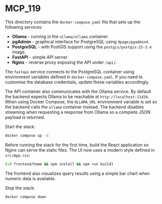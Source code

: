 # MCP_119

This directory contains the `docker-compose.yaml` file that sets up the following services:

- **Ollama** - running in the `ollama/ollama` container.
- **pgAdmin** - graphical interface for PostgreSQL using `dpage/pgadmin4`.
- **PostgreSQL** - with PostGIS support using the `postgis/postgis:15-3.4` image.
- **FastAPI** - simple API server.
- **Nginx** - reverse proxy exposing the API under `/api/`.

The `fastapi` service connects to the PostgreSQL container using environment
variables defined in `docker-compose.yaml`. If you need to customise the
database credentials, update these variables accordingly.

The API container also communicates with the Ollama service. By default the
backend expects Ollama to be reachable at `http://localhost:11434`. When using
Docker Compose, the `OLLAMA_URL` environment variable is set so the backend
calls the `ollama` container instead. The backend disables streaming when
requesting a response from Ollama so a complete JSON payload is returned.

Start the stack:

```bash
docker compose up -d
```

Before running the stack for the first time, build the React application so Nginx can serve the static files. The UI now uses a modern style defined in `src/App.css`:

```bash
(cd frontend/home && npm install && npm run build)
```

The frontend also visualizes query results using a simple bar chart when numeric data is available.

Stop the stack:

```bash
docker compose down
```
